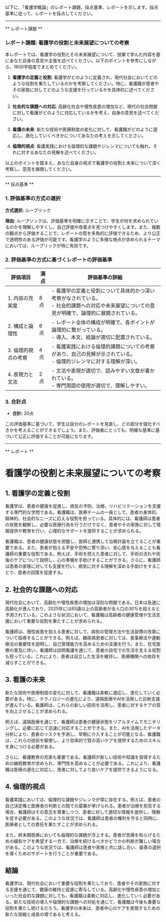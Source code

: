 以下に、「看護学概論」のレポート課題、採点基準、レポートを示します。採点基準に従って、レポートを採点してください。

---------------------------------------
** レポート課題 **

### レポート課題: 看護学の役割と未来展望についての考察

本レポートでは、看護学の役割とその未来展望について、授業で学んだ内容を基にあなた自身の意見や主張を述べてください。以下のポイントを参考にしながら、1600字程度でまとめてください。

1. **看護学の定義と役割**: 看護学がどのように定義され、現代社会においてどのような役割を果たしているのかを考察してください。特に、看護職が患者やその家族に対してどのような支援を行っているかを具体的に述べてください。

2. **社会的な課題への対応**: 高齢化社会や慢性疾患の増加など、現代の社会問題に対して看護がどのように対応しているかを考え、自身の意見を述べてください。

3. **看護の未来**: 新たな技術や医療制度の変化に対して、看護職がどのように適応し、進化していくべきかについてあなたの考えを示してください。

4. **倫理的視点**: 看護実践における倫理的な課題やジレンマについても触れ、それに対するあなたの見解を述べてください。

以上のポイントを踏まえ、あなた自身の視点で看護学の役割と未来について深く考察し、意見を展開してください。

---------------------------------------
** 採点基準 **

### 1. 評価基準の方式の選択
**方式選択:** ルーブリック

**理由:** ルーブリックは、評価基準を明確に示すことで、学生が何を求められているのかを理解しやすくし、自己評価や改善点を見つけやすくします。また、複数の観点から評価することで、レポートの質を多角的に評価できるため、より公正で透明性のある評価が可能です。看護学のように多様な視点が求められるテーマにおいては、ルーブリックが特に有効です。

### 2. 評価基準の方式に基づくレポートの評価基準

| 評価項目                     | 満点 | 評価基準の詳細                                                                 |
|------------------------------|------|--------------------------------------------------------------------------------|
| 1. 内容の充実度              | 8点  | - 看護学の定義と役割について具体的かつ深い考察がなされている。<br>- 社会的課題への対応や未来展望についての意見が明確で、論理的に展開されている。 |
| 2. 構成と論理性              | 6点  | - レポート全体の構成が明確で、各ポイントが論理的に繋がっている。<br>- 導入、本文、結論が適切に配置されている。 |
| 3. 倫理的視点の考察          | 4点  | - 看護実践における倫理的課題についての考察があり、自己の見解が示されている。<br>- 倫理的ジレンマに対する理解が深い。 |
| 4. 表現力と文法              | 2点  | - 文法や表現が適切で、読みやすい文章が書かれている。<br>- 専門用語の使用が適切で、理解しやすい。 |

### 3. 合計点
- **合計:** 20点

この評価基準に基づいて、学生は自分のレポートを見直し、どの部分を強化すべきかを考えることができるでしょう。また、評価者にとっても、明確な基準に基づいて公正に評価することが可能になります。

---------------------------------------
** レポート **
# 看護学の役割と未来展望についての考察

## 1. 看護学の定義と役割

看護学は、患者の健康を促進し、病気の予防、治療、リハビリテーションを支援する専門的な学問である。看護職は、医療チームの一員として、患者の身体的、精神的、社会的なニーズに応える役割を担っている。具体的には、看護師は患者の状態を観察し、必要な医療行為を行うだけでなく、患者やその家族に対して情報提供や教育を行い、心理的なサポートを提供することが求められる。

看護職は、患者の健康状態を把握し、医師と連携して治療計画を立てることが重要である。また、患者が抱える不安や恐怖に寄り添い、安心感を与えることも看護師の重要な役割である。例えば、手術を控えた患者に対して、手術の流れや術後のケアについて説明し、心の準備を手助けすることができる。さらに、看護師は患者の家族に対しても支援を行い、病気に対する理解を深める手助けをすることで、患者の回復を促進する。

## 2. 社会的な課題への対応

現代社会において、高齢化や慢性疾患の増加は深刻な問題である。日本は急速に高齢化が進んでおり、2025年には65歳以上の高齢者が全人口の30%を超えると予測されている。このような状況において、看護職は高齢者の健康管理や生活支援において重要な役割を果たすことが求められる。

看護師は、慢性疾患を抱える患者に対して、病気の管理方法や生活習慣の改善について指導することができる。例えば、糖尿病患者に対しては、食事療法や運動療法の重要性を説明し、自己管理能力を高めるための支援を行う。また、在宅医療の普及に伴い、看護師は訪問看護を通じて、患者の自宅での生活を支える役割も担っている。これにより、患者は自立した生活を維持し、医療機関への依存を減らすことができる。

## 3. 看護の未来

新たな技術や医療制度の変化に対して、看護職は柔軟に適応し、進化していく必要がある。特に、テクノロジーの進化により、遠隔医療やAIを活用した診断支援が進んでいる。看護師は、これらの新しい技術を活用し、患者に対するケアの質を向上させることが求められる。

例えば、遠隔医療を通じて、看護師は患者の健康状態をリアルタイムでモニタリングし、必要に応じて迅速に対応することができる。また、AIを活用したデータ分析により、患者のリスクを予測し、早期に介入することが可能となる。看護職は、これらの技術を駆使し、より効率的で質の高いケアを提供するためのスキルを身につける必要がある。

さらに、看護教育の充実も重要である。看護師が新しい技術や知識を習得するための継続教育が求められ、専門性を高めることが必要である。これにより、看護職は医療の進化に対応し、患者に対してより良いケアを提供できるようになる。

## 4. 倫理的視点

看護実践においては、倫理的な課題やジレンマが常に存在する。例えば、患者の自己決定権と医療者の判断との間での葛藤が挙げられる。患者が治療を拒否する場合、看護師はその意志を尊重しつつ、患者に対して適切な情報を提供し、理解を促す必要がある。このような状況では、看護師は患者の権利を守ると同時に、医療者としての責任を果たすことが求められる。

また、終末期医療においても倫理的な課題が浮上する。患者が苦痛を和らげるための緩和ケアを希望する一方で、治療を続けるべきかどうかの判断が難しい場合がある。このような状況では、看護師は患者や家族と共に話し合い、最善の選択を導くためのサポートを行うことが重要である。

## 結論

看護学は、現代社会において重要な役割を果たしており、患者やその家族に対する支援を通じて、健康の維持と促進に寄与している。高齢化や慢性疾患の増加といった社会的な課題に対しても、看護職は柔軟に対応し、進化していく必要がある。新たな技術の導入や倫理的な課題への対処を通じて、看護職は今後も重要な役割を果たし続けるだろう。看護学の未来は、患者中心のケアを実現するための新たな挑戦と成長の場であると考える。


